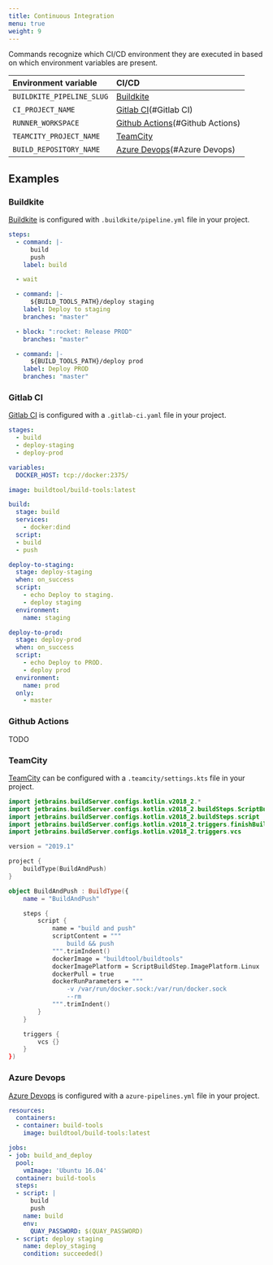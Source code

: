 ```yaml
---
title: Continuous Integration
menu: true
weight: 9
---
```


Commands recognize which CI/CD environment they are executed in based on which environment variables are present.

| Environment variable      | CI/CD                             |
| :-------------------------| :-------------------------------- |
| `BUILDKITE_PIPELINE_SLUG` | [Buildkite](#Buildkite)           |
| `CI_PROJECT_NAME`         | [Gitlab CI](#Gitlab CI)           |
| `RUNNER_WORKSPACE`        | [Github Actions](#Github Actions) |
| `TEAMCITY_PROJECT_NAME`   | [TeamCity](#TeamCity)             |
| `BUILD_REPOSITORY_NAME`   | [Azure Devops](#Azure Devops)     |


## Examples

### Buildkite

[Buildkite] is configured with `.buildkite/pipeline.yml` file in your project.

```yaml
steps:
  - command: |-
      build
      push
    label: build

  - wait

  - command: |-
      ${BUILD_TOOLS_PATH}/deploy staging
    label: Deploy to staging
    branches: "master"

  - block: ":rocket: Release PROD"
    branches: "master"

  - command: |-
      ${BUILD_TOOLS_PATH}/deploy prod
    label: Deploy PROD
    branches: "master"
```

### Gitlab CI

[Gitlab CI] is configured with a `.gitlab-ci.yaml` file in your project.

````yaml
stages:
  - build
  - deploy-staging
  - deploy-prod

variables:
  DOCKER_HOST: tcp://docker:2375/

image: buildtool/build-tools:latest

build:
  stage: build
  services:
    - docker:dind
  script:
  - build
  - push

deploy-to-staging:
  stage: deploy-staging
  when: on_success
  script:
    - echo Deploy to staging.
    - deploy staging
  environment:
    name: staging

deploy-to-prod:
  stage: deploy-prod
  when: on_success
  script:
    - echo Deploy to PROD.
    - deploy prod
  environment:
    name: prod
  only:
    - master
````

### Github Actions

TODO

### TeamCity
[TeamCity] can be configured with a `.teamcity/settings.kts` file in your project. 
    
```kotlin
import jetbrains.buildServer.configs.kotlin.v2018_2.*
import jetbrains.buildServer.configs.kotlin.v2018_2.buildSteps.ScriptBuildStep
import jetbrains.buildServer.configs.kotlin.v2018_2.buildSteps.script
import jetbrains.buildServer.configs.kotlin.v2018_2.triggers.finishBuildTrigger
import jetbrains.buildServer.configs.kotlin.v2018_2.triggers.vcs

version = "2019.1"

project {
    buildType(BuildAndPush)
}

object BuildAndPush : BuildType({
    name = "BuildAndPush"

    steps {
        script {
            name = "build and push"
            scriptContent = """
                build && push
            """.trimIndent()
            dockerImage = "buildtool/buildtools"
            dockerImagePlatform = ScriptBuildStep.ImagePlatform.Linux
            dockerPull = true
            dockerRunParameters = """
                -v /var/run/docker.sock:/var/run/docker.sock
                --rm
            """.trimIndent()
        }
    }

    triggers {
        vcs {}
    }
})

```

### Azure Devops 

[Azure Devops] is configured with a `azure-pipelines.yml` file in your project.

````yaml
resources:
  containers:
  - container: build-tools
    image: buildtool/build-tools:latest

jobs:
- job: build_and_deploy
  pool:
    vmImage: 'Ubuntu 16.04'
  container: build-tools
  steps:
  - script: |
      build
      push
    name: build
    env:
      QUAY_PASSWORD: $(QUAY_PASSWORD)
  - script: deploy staging
    name: deploy_staging
    condition: succeeded()
````

[Buildkite]: https://buildkite.com
[Gitlab CI]: https://docs.gitlab.com/ce/ci
[github actions]: https://github.com/features/actions
[teamcity]: https://www.jetbrains.com/teamcity
[azure devops]: https://azure.microsoft.com/en-us/services/devops/pipelines/